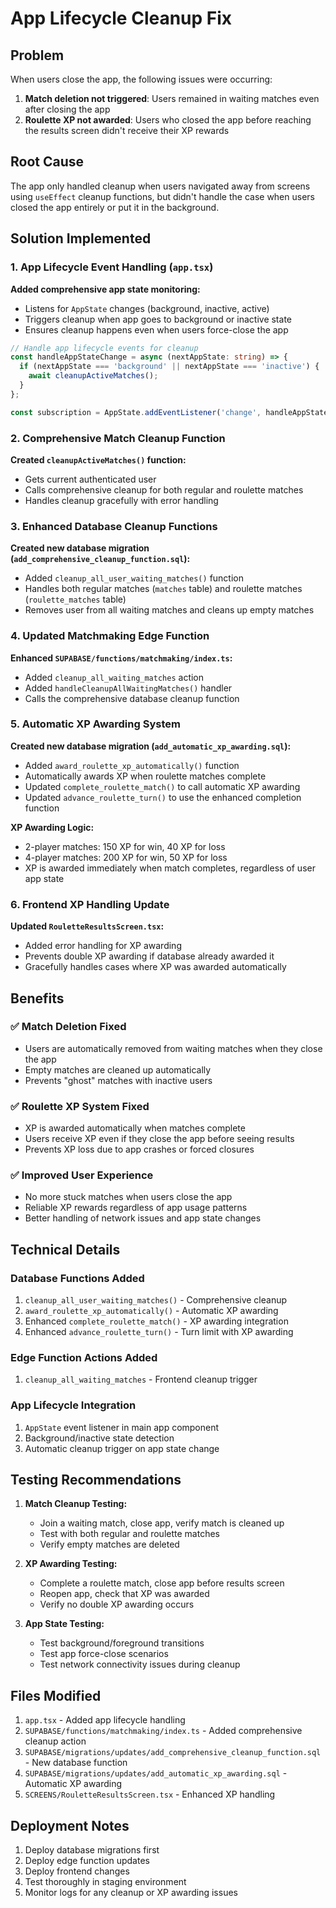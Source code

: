 # App Lifecycle Cleanup Fix

## Problem
When users close the app, the following issues were occurring:
1. **Match deletion not triggered**: Users remained in waiting matches even after closing the app
2. **Roulette XP not awarded**: Users who closed the app before reaching the results screen didn't receive their XP rewards

## Root Cause
The app only handled cleanup when users navigated away from screens using `useEffect` cleanup functions, but didn't handle the case when users closed the app entirely or put it in the background.

## Solution Implemented

### 1. App Lifecycle Event Handling (`app.tsx`)

**Added comprehensive app state monitoring:**
- Listens for `AppState` changes (background, inactive, active)
- Triggers cleanup when app goes to background or inactive state
- Ensures cleanup happens even when users force-close the app

```typescript
// Handle app lifecycle events for cleanup
const handleAppStateChange = async (nextAppState: string) => {
  if (nextAppState === 'background' || nextAppState === 'inactive') {
    await cleanupActiveMatches();
  }
};

const subscription = AppState.addEventListener('change', handleAppStateChange);
```

### 2. Comprehensive Match Cleanup Function

**Created `cleanupActiveMatches()` function:**
- Gets current authenticated user
- Calls comprehensive cleanup for both regular and roulette matches
- Handles cleanup gracefully with error handling

### 3. Enhanced Database Cleanup Functions

**Created new database migration (`add_comprehensive_cleanup_function.sql`):**
- Added `cleanup_all_user_waiting_matches()` function
- Handles both regular matches (`matches` table) and roulette matches (`roulette_matches` table)
- Removes user from all waiting matches and cleans up empty matches

### 4. Updated Matchmaking Edge Function

**Enhanced `SUPABASE/functions/matchmaking/index.ts`:**
- Added `cleanup_all_waiting_matches` action
- Added `handleCleanupAllWaitingMatches()` handler
- Calls the comprehensive database cleanup function

### 5. Automatic XP Awarding System

**Created new database migration (`add_automatic_xp_awarding.sql`):**
- Added `award_roulette_xp_automatically()` function
- Automatically awards XP when roulette matches complete
- Updated `complete_roulette_match()` to call automatic XP awarding
- Updated `advance_roulette_turn()` to use the enhanced completion function

**XP Awarding Logic:**
- 2-player matches: 150 XP for win, 40 XP for loss
- 4-player matches: 200 XP for win, 50 XP for loss
- XP is awarded immediately when match completes, regardless of user app state

### 6. Frontend XP Handling Update

**Updated `RouletteResultsScreen.tsx`:**
- Added error handling for XP awarding
- Prevents double XP awarding if database already awarded it
- Gracefully handles cases where XP was awarded automatically

## Benefits

### ✅ Match Deletion Fixed
- Users are automatically removed from waiting matches when they close the app
- Empty matches are cleaned up automatically
- Prevents "ghost" matches with inactive users

### ✅ Roulette XP System Fixed
- XP is awarded automatically when matches complete
- Users receive XP even if they close the app before seeing results
- Prevents XP loss due to app crashes or forced closures

### ✅ Improved User Experience
- No more stuck matches when users close the app
- Reliable XP rewards regardless of app usage patterns
- Better handling of network issues and app state changes

## Technical Details

### Database Functions Added
1. `cleanup_all_user_waiting_matches()` - Comprehensive cleanup
2. `award_roulette_xp_automatically()` - Automatic XP awarding
3. Enhanced `complete_roulette_match()` - XP awarding integration
4. Enhanced `advance_roulette_turn()` - Turn limit with XP awarding

### Edge Function Actions Added
1. `cleanup_all_waiting_matches` - Frontend cleanup trigger

### App Lifecycle Integration
1. `AppState` event listener in main app component
2. Background/inactive state detection
3. Automatic cleanup trigger on app state change

## Testing Recommendations

1. **Match Cleanup Testing:**
   - Join a waiting match, close app, verify match is cleaned up
   - Test with both regular and roulette matches
   - Verify empty matches are deleted

2. **XP Awarding Testing:**
   - Complete a roulette match, close app before results screen
   - Reopen app, check that XP was awarded
   - Verify no double XP awarding occurs

3. **App State Testing:**
   - Test background/foreground transitions
   - Test app force-close scenarios
   - Test network connectivity issues during cleanup

## Files Modified

1. `app.tsx` - Added app lifecycle handling
2. `SUPABASE/functions/matchmaking/index.ts` - Added comprehensive cleanup action
3. `SUPABASE/migrations/updates/add_comprehensive_cleanup_function.sql` - New database function
4. `SUPABASE/migrations/updates/add_automatic_xp_awarding.sql` - Automatic XP awarding
5. `SCREENS/RouletteResultsScreen.tsx` - Enhanced XP handling

## Deployment Notes

1. Deploy database migrations first
2. Deploy edge function updates
3. Deploy frontend changes
4. Test thoroughly in staging environment
5. Monitor logs for any cleanup or XP awarding issues
